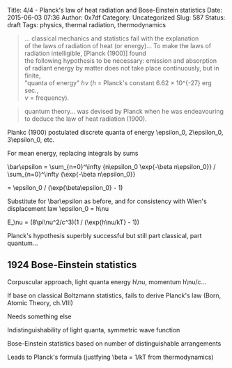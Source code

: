 Title: 4/4 - Planck's law of heat radiation and Bose-Einstein statistics
Date: 2015-06-03 07:36
Author: 0x7df
Category: Uncategorized
Slug: 587
Status: draft
Tags: physics, thermal radiation, thermodynamics

> ... classical mechanics and statistics fail with the explanation  
>  of the laws of radiation of heat (or energy)... To make the laws of
> radiation intelligible, [Planck (1900)] found  
>  the following hypothesis to be necessary: emission and absorption  
>  of radiant energy by matter does not take place continuously, but in
> finite,  
>  "quanta of energy" *hν* (*h* = Planck's constant 6.62 × 10^{-27} erg
> sec.,  
>  *ν* = frequency).

> quantum theory... was devised by Planck when he was endeavouring  
>  to deduce the law of heat radiation (1900).

Plankc (1900) postulated discrete quanta of energy \epsilon_0,
2\epsilon_0, 3\epsilon_0, etc.

For mean energy, replacing integrals by sums

\bar\epsilon = \sum_{n=0}^\infty {n\epsilon_0 \exp{-\beta
n\epsilon_0}} / \sum_{n=0}^\infty {\exp{-\beta n\epsilon_0}}

= \epsilon_0 / (\exp{\beta\epsilon_0} - 1)

Substitute for \bar\epsilon as before, and for consistency with Wien's
displacement law \epsilon_0 = h\nu

E_\nu = (8\pi\nu^2/c^3)(1 / (\exp{h\nu/kT} - 1))

Planck's hypothesis superbly successful but still part classical, part
quantum...

1924 Bose-Einstein statistics
-----------------------------

Corpuscular approach, light quanta energy h\nu, momentum h\nu/c...

If base on classical Boltzmann statistics, fails to derive Planck's law
(Born, Atomic Theory, ch.VIII)

Needs something else

Indistinguishability of light quanta, symmetric wave function

Bose-Einstein statistics based on number of distinguishable arrangements

Leads to Planck's formula (justfying \beta = 1/kT from thermodynamics)

